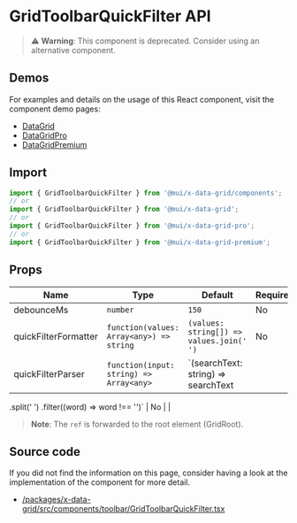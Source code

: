 # GridToolbarQuickFilter API

> ⚠️ **Warning**: This component is deprecated. Consider using an alternative component.

## Demos

For examples and details on the usage of this React component, visit the component demo pages:

- [DataGrid](/x/react-data-grid/#mit-version-free-forever)
- [DataGridPro](/x/react-data-grid/#pro-version)
- [DataGridPremium](/x/react-data-grid/#premium-version)

## Import

```jsx
import { GridToolbarQuickFilter } from '@mui/x-data-grid/components';
// or
import { GridToolbarQuickFilter } from '@mui/x-data-grid';
// or
import { GridToolbarQuickFilter } from '@mui/x-data-grid-pro';
// or
import { GridToolbarQuickFilter } from '@mui/x-data-grid-premium';
```

## Props

| Name | Type | Default | Required | Description |
|------|------|---------|----------|-------------|
| debounceMs | `number` | `150` | No |  |
| quickFilterFormatter | `function(values: Array<any>) => string` | `(values: string[]) => values.join(' ')` | No |  |
| quickFilterParser | `function(input: string) => Array<any>` | `(searchText: string) => searchText
  .split(' ')
  .filter((word) => word !== '')` | No |  |

> **Note**: The `ref` is forwarded to the root element (GridRoot).

## Source code

If you did not find the information on this page, consider having a look at the implementation of the component for more detail.

- [/packages/x-data-grid/src/components/toolbar/GridToolbarQuickFilter.tsx](https://github.com/mui/material-ui/tree/HEAD/packages/x-data-grid/src/components/toolbar/GridToolbarQuickFilter.tsx)